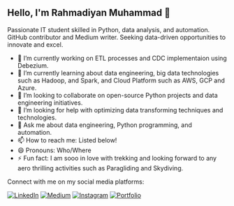 ## Hello, I'm Rahmadiyan Muhammad 👋 

Passionate IT student skilled in Python, data analysis, and automation. GitHub contributor and Medium writer. Seeking data-driven opportunities to innovate and excel.

- 🔭 I’m currently working on ETL processes and CDC implementaion using Debezium.
- 🌱 I’m currently learning about data engineering, big data technologies such as Hadoop, and Spark, and Cloud Platform such as AWS, GCP and Azure.
- 👯 I’m looking to collaborate on open-source Python projects and data engineering initiatives.
- 🤔 I’m looking for help with optimizing data transforming techniques and technologies.
- 💬 Ask me about data engineering, Python programming, and automation.
- 📫 How to reach me: Listed below!
- 😄 Pronouns: Who/Where
- ⚡ Fun fact: I am sooo in love with trekking and looking forward to any aero thrilling activities such as Paragliding and Skydiving.

Connect with me on my social media platforms:

[![LinkedIn](https://img.shields.io/badge/LinkedIn-Connect-blue)](https://www.linkedin.com/in/rahmadiyanmuhammad/)
[![Medium](https://img.shields.io/badge/Medium-Follow-green)](https://www.medium.com/@rahmadiyanmuhammad)
[![Instagram](https://img.shields.io/badge/Instagram-Follow-purple)](https://www.instagram.com/rianying)
[![Portfolio](https://img.shields.io/badge/Portfolio-Check-red)](https://rian.social)
